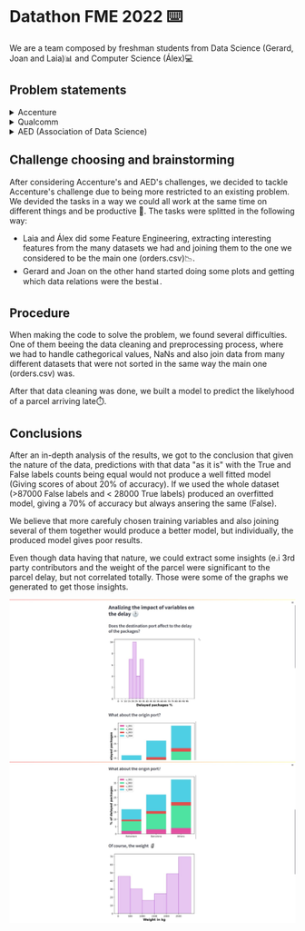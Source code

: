 # Datathon FME 2022 ⌨️


We are a team composed by freshman students from Data Science (Gerard, Joan and Laia)📊 and Computer Science (Álex)💻

## Problem statements

<details>
  <summary>
    Accenture
  </summary>
  👉 This challenge 🔨 presented by the consulting company "accenture" aimed to predict which orders could get to the customer later ⌛ than expected so they could avoid that on a suply chain 📦.
</details>

<details>
  <summary>
    Qualcomm
  </summary>
  
  👉 After a really extense talk about Qualcomm's operations and fields of research, the presented problem.  <br />
  
  The problem was related to pin connection management and routes 🛤️. They explained how processors worked and how routes affed the consumption of the processors. The optimization of those routes adding a bus of signals instead of only one signal would make the trick, but we should know how to connect them in the most efficient way.
  
  We could not find this challenge appropiete for us since it was too technical to the few time we had (32 hours) although it was quite interesting.
  
  Update: After the teams that solved this challenge presented their solutions, I personally decided to give it a try since it envolves several techniques I would like to develop and I find this project appropiate to it, so I will shortly upload my approach towards solving this challenge
</details>

<details>
  <summary>
    AED (Association of Data Science)
  </summary>
  👉 The challenge propossed by AED aimed to help our seniors 👴 in their daily life such as lonelyness, digital education, staying active...
  The datasets given were open access and they also allowed us to use many other different sources of data if we wanted to
</details>

## Challenge choosing and brainstorming

After considering Accenture's and AED's challenges, we decided to tackle Accenture's challenge due to being more restricted to an existing problem. We devided the tasks in a way we could all work at the same time on different things and be productive 👷. The tasks were splitted in the following way:

- Laia and Álex did some Feature Engineering, extracting interesting features from the many datasets we had and joining them to the one we considered to be the main one (orders.csv)📉.
- Gerard and Joan on the other hand started doing some plots and getting which data relations were the best📊.

## Procedure

When making the code to solve the problem, we found several difficulties. One of them beeing the data cleaning and preprocessing process, where we had to handle cathegorical values, NaNs and also join data from many different datasets that were not sorted in the same way the main one (orders.csv) was.

After that data cleaning was done, we built a model to predict the likelyhood of a parcel arriving late⏱️.

## Conclusions

After an in-depth analysis of the results, we got to the conclusion that given the nature of the data, predictions with that data "as it is" with the True and False labels counts being equal would not produce a well fitted model (Giving scores of about 20% of accuracy). If we used the whole dataset (>87000 False labels and < 28000 True labels) produced an overfitted model, giving a 70% of accuracy but always ansering the same (False).

We believe that more carefuly chosen training variables and also joining several of them together would produce a better model, but individually, the produced model gives poor results.

Even though data having that nature, we could extract some insights (e.i 3rd party contributors and the weight of the parcel were significant to the parcel delay, but not correlated totally. Those were some of the graphs we generated to get those insights.

<img src="https://raw.githubusercontent.com/AlexadeZ17/datathon2022-alex-gerard-laia-joan/master/visuals/grafic.jpg"/>
<img src="https://raw.githubusercontent.com/AlexadeZ17/datathon2022-alex-gerard-laia-joan/master/visuals/grafic2.jpg"/>
